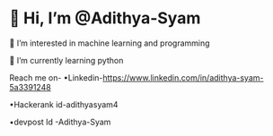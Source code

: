 # 👋 Hi, I’m @Adithya-Syam

👀 I’m interested in machine learning and programming

🌱 I’m currently learning python

Reach me on- •Linkedin-https://www.linkedin.com/in/adithya-syam-5a3391248

 •Hackerank id-adithyasyam4

 •devpost Id -Adithya-Syam

